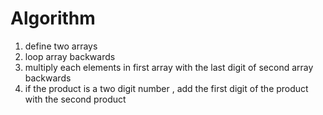 # Algorithm
1. define two arrays
2. loop array backwards
3. multiply each elements in first array with the last digit of second array backwards
4. if the product is a two digit number , add the first digit of the product with the second product